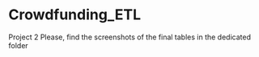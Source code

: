 # Crowdfunding_ETL
Project 2
Please, find the screenshots of the final tables in the dedicated folder
